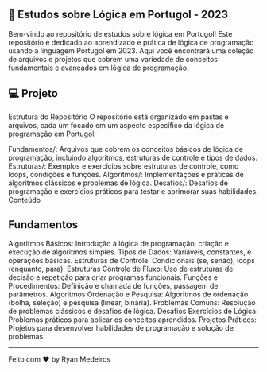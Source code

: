 
## 🚀 Estudos sobre Lógica em Portugol - 2023

Bem-vindo ao repositório de estudos sobre lógica em Portugol! 
Este repositório é dedicado ao aprendizado e prática de lógica de programação usando a linguagem Portugol em 2023. Aqui você encontrará uma coleção de arquivos e projetos que cobrem uma variedade de conceitos fundamentais e avançados em lógica de programação.


## 💻 Projeto

Estrutura do Repositório
O repositório está organizado em pastas e arquivos, cada um focado em um aspecto específico da lógica de programação em Portugol:

Fundamentos/: Arquivos que cobrem os conceitos básicos de lógica de programação, incluindo algoritmos, estruturas de controle e tipos de dados.
Estruturas/: Exemplos e exercícios sobre estruturas de controle, como loops, condições e funções.
Algoritmos/: Implementações e práticas de algoritmos clássicos e problemas de lógica.
Desafios/: Desafios de programação e exercícios práticos para testar e aprimorar suas habilidades.
Conteúdo

## Fundamentos
Algoritmos Básicos: Introdução à lógica de programação, criação e execução de algoritmos simples.
Tipos de Dados: Variáveis, constantes, e operações básicas.
Estruturas de Controle: Condicionais (se, senão), loops (enquanto, para).
Estruturas
Controle de Fluxo: Uso de estruturas de decisão e repetição para criar programas funcionais.
Funções e Procedimentos: Definição e chamada de funções, passagem de parâmetros.
Algoritmos
Ordenação e Pesquisa: Algoritmos de ordenação (bolha, seleção) e pesquisa (linear, binária).
Problemas Comuns: Resolução de problemas clássicos e desafios de lógica.
Desafios
Exercícios de Lógica: Problemas práticos para aplicar os conceitos aprendidos.
Projetos Práticos: Projetos para desenvolver habilidades de programação e solução de problemas.


---

Feito com ♥ by Ryan Medeiros
